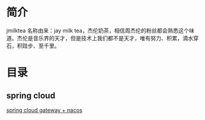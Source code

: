 # 简介
jmilktea 名称由来：jay milk tea，杰伦奶茶，相信周杰伦的粉丝都会熟悉这个味道。杰伦是音乐界的天才，但是技术上我们都不是天才，唯有努力、积累，滴水穿石，积跬步、至千里。

# 目录
## spring cloud
[spring cloud gateway + nacos](https://github.com/jmilktea/jmilktea/blob/master/gateway-nacos/readme.md)
